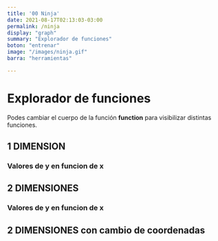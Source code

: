 ```yaml
---
title: '00 Ninja'
date: 2021-08-17T02:13:03-03:00
permalink: /ninja
display: "graph"
summary: "Explorador de funciones"
boton: "entrenar"
image: "/images/ninja.gif"
barra: "herramientas"

---
```

# Explorador de funciones 

Podes cambiar el cuerpo de la función  **function** para visibilizar distintas funciones.

## 1 DIMENSION 
### Valores de y en funcion de x 
<div id='glsl_editor'></div>

## 2 DIMENSIONES 
### Valores de y en funcion de x 
<div id='glsl_editor_2'></div>

## 2 DIMENSIONES con cambio de coordenadas
<div id='glsl_editor_3'></div>


